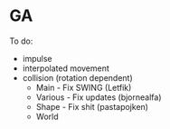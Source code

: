 GA
==

To do:
+ impulse
+ interpolated movement
+ collision (rotation dependent)
  + Main - Fix SWING (Letfik)
  + Various - Fix updates (bjornealfa) 
  + Shape - Fix shit (pastapojken)
  + World